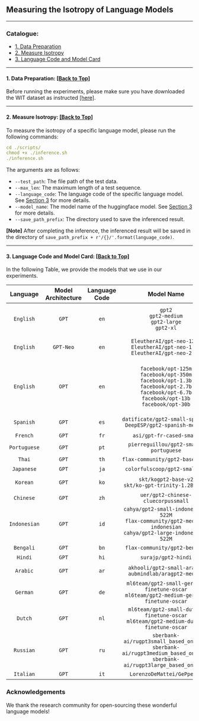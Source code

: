 ## Measuring the Isotropy of Language Models

****

<span id='all_catelogue'/>

### Catalogue:
* <a href='#data_preparation'>1. Data Preparation</a>
* <a href='#measuring'>2. Measure Isotropy</a>
* <a href='#language_code_and_model_card'>3. Language Code and Model Card</a>

****
<span id='data_preparation'/>

#### 1. Data Preparation: <a href='#all_catelogue'>[Back to Top]</a>
Before running the experiments, please make sure you have downloaded the WIT dataset as instructed [[here]](../data/README.md#1-wit-benchmark).


****
<span id='measuring'/>

#### 2. Measure Isotropy: <a href='#all_catelogue'>[Back to Top]</a>
To measure the isotropy of a specific language model, please run the following commands:
```yaml
cd ./scripts/
chmod +x ./inference.sh
./inference.sh
```

The arguments are as follows:
* `--test_path`: The file path of the test data.
* `--max_len`: The maximum length of a test sequence.
* `--language_code`: The language code of the specific language model. See <a href='#language_code_and_model_card'>Section 3</a> for more details.
* `--model_name`: The model name of the huggingface model. See <a href='#language_code_and_model_card'>Section 3</a> for more details.
* `--save_path_prefix`: The directory used to save the inferenced result.


**[Note]** After completing the inference, the inferenced result will be saved in the directory of `save_path_prefix + r'/{}/'.format(language_code)`.

****
<span id='language_code_and_model_card'/>

#### 3. Language Code and Model Card: <a href='#all_catelogue'>[Back to Top]</a>
In the following Table, we provide the models that we use in our experiments. 


|Language|Model Architecture|Language Code|Model Name|Model Size|Model Card|Isotropy|
|:-------------:|:-------------:|:-------------:|:-------------:|:-------------:|:-------------:|:-------------:|
|`English`|`GPT`|`en`|`gpt2`<br>`gpt2-medium`<br>`gpt2-large`<br>`gpt2-xl`|`117M`<br>`345M`<br>`774M`<br>`1.6B`|[[link]](https://huggingface.co/gpt2)<br>[[link]](https://huggingface.co/gpt2-medium)<br>[[link]](https://huggingface.co/gpt2-large)<br>[[link]](https://huggingface.co/gpt2-xl)|`0.10`<br>`0.25`<br>`0.70`<br>`0.72`|
|`English`|`GPT-Neo`|`en`|`EleutherAI/gpt-neo-125M`<br>`EleutherAI/gpt-neo-1.3B`<br>`EleutherAI/gpt-neo-2.7B`|`125M`<br>`1.3B`<br>`2.7B`|[[link]](https://huggingface.co/EleutherAI/gpt-neo-125M)<br>[[link]](https://huggingface.co/EleutherAI/gpt-neo-1.3B)<br>[[link]](https://huggingface.co/EleutherAI/gpt-neo-2.7B)|`0.68`<br>`0.55`<br>`0.60`|
|`English`|`OPT`|`en`|`facebook/opt-125m`<br>`facebook/opt-350m`<br>`facebook/opt-1.3b`<br>`facebook/opt-2.7b`<br>`facebook/opt-6.7b`<br>`facebook/opt-13b`<br>`facebook/opt-30b`|`125M`<br>`350M`<br>`1.3B`<br>`2.7B`<br>`6.7B`<br>`13B`<br>`30B`|[[link]](https://huggingface.co/facebook/opt-125m)<br>[[link]](https://huggingface.co/facebook/opt-350m)<br>[[link]](https://huggingface.co/facebook/opt-1.3b)<br>[[link]](https://huggingface.co/facebook/opt-2.7b)<br>[[link]](https://huggingface.co/facebook/opt-6.7b)<br>[[link]](https://huggingface.co/facebook/opt-13b)<br>[[link]](https://huggingface.co/facebook/opt-30b)|`0.75`<br>`0.69`<br>`0.75`<br>`0.74`<br>`0.70`<br>`0.66`<br>`0.68`|
|`Spanish`|`GPT`|`es`|`datificate/gpt2-small-spanish`<br>`DeepESP/gpt2-spanish-medium`|`117M`<br>`345M`|[[link]](https://huggingface.co/datificate/gpt2-small-spanish)<br>[[link]](https://huggingface.co/DeepESP/gpt2-spanish-medium)|`0.77`<br>`0.76`|
|`French`|`GPT`|`fr`|`asi/gpt-fr-cased-small`|`117M`|[[link]](https://huggingface.co/asi/gpt-fr-cased-small)|`0.76`|
|`Portuguese`|`GPT`|`pt`|`pierreguillou/gpt2-small-portuguese`|`117M`|[[link]](https://huggingface.co/pierreguillou/gpt2-small-portuguese)|`0.77`|
|`Thai`|`GPT`|`th`|`flax-community/gpt2-base-thai`|`117M`|[[link]](https://huggingface.co/flax-community/gpt2-base-thai)|`0.74`|
|`Japanese`|`GPT`|`ja`|`colorfulscoop/gpt2-small-ja`|`117M`|[[link]](https://huggingface.co/colorfulscoop/gpt2-small-ja)|`0.72`|
|`Korean`|`GPT`|`ko`|`skt/kogpt2-base-v2`<br>`skt/ko-gpt-trinity-1.2B-v0.5`|`117M`<br>`1.6B`|[[link]](https://huggingface.co/skt/kogpt2-base-v2/tree/main)<br>[[link]](https://huggingface.co/skt/ko-gpt-trinity-1.2B-v0.5)|`0.58`<br>`0.68`|
|`Chinese`|`GPT`|`zh`|`uer/gpt2-chinese-cluecorpussmall`|`117M`|[[link]](https://huggingface.co/uer/gpt2-chinese-cluecorpussmall)|`0.66`|
|`Indonesian`|`GPT`|`id`|`cahya/gpt2-small-indonesian-522M`<br>`flax-community/gpt2-medium-indonesian`<br>`cahya/gpt2-large-indonesian-522M`|`117M`<br>`345M`<br>`774M`|[[link]](https://huggingface.co/cahya/gpt2-small-indonesian-522M)<br>[[link]](https://huggingface.co/flax-community/gpt2-medium-indonesian)<br>[[link]](https://huggingface.co/cahya/gpt2-large-indonesian-522M/tree/main)|`0.66`<br>`0.67`<br>`0.81`|
|`Bengali`|`GPT`|`bn`|`flax-community/gpt2-bengali`|`117M`|[[link]](https://huggingface.co/flax-community/gpt2-bengali)|`0.62`|
|`Hindi`|`GPT`|`hi`|`surajp/gpt2-hindi`|`117M`|[[link]](https://huggingface.co/surajp/gpt2-hindi)|`0.62`|
|`Arabic`|`GPT`|`ar`|`akhooli/gpt2-small-arabic`<br>`aubmindlab/aragpt2-medium`|`117M`<br>`345M`|[[link]](https://huggingface.co/akhooli/gpt2-small-arabic)<br>[[link]](https://huggingface.co/aubmindlab/aragpt2-medium)|`0.53`<br>`0.64`|
|`German`|`GPT`|`de`|`ml6team/gpt2-small-german-finetune-oscar`<br>`ml6team/gpt2-medium-german-finetune-oscar`|`117M`<br>`345M`|[[link]](https://huggingface.co/ml6team/gpt2-small-german-finetune-oscar)<br>[[link]](https://huggingface.co/ml6team/gpt2-medium-german-finetune-oscar)|`0.83`<br>`0.81`|
|`Dutch`|`GPT`|`nl`|`ml6team/gpt2-small-dutch-finetune-oscar`<br>`ml6team/gpt2-medium-dutch-finetune-oscar`|`117M`<br>`345M`|[[link]](https://huggingface.co/ml6team/gpt2-small-dutch-finetune-oscar)<br>[[link]](https://huggingface.co/ml6team/gpt2-medium-dutch-finetune-oscar)|`0.80`<br>`0.79`|
|`Russian`|`GPT`|`ru`|`sberbank-ai/rugpt3small_based_on_gpt2`<br>`sberbank-ai/rugpt3medium_based_on_gpt2`<br>`sberbank-ai/rugpt3large_based_on_gpt2`|`117M`<br>`345M`<br>`774M`|[[link]](https://huggingface.co/sberbank-ai/rugpt3small_based_on_gpt2)<br>[[link]](https://huggingface.co/sberbank-ai/rugpt3medium_based_on_gpt2)<br>[[link]](https://huggingface.co/sberbank-ai/rugpt3large_based_on_gpt2)|`0.67`<br>`0.72`<br>`0.77`|
|`Italian`|`GPT`|`it`|`LorenzoDeMattei/GePpeTto`|`117M`|[[link]](https://huggingface.co/LorenzoDeMattei/GePpeTto)|`0.69`|

### Acknowledgements

We thank the research community for open-sourcing these wonderful language models!
